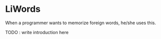# LiWords
When a programmer wants to memorize foreign words, he/she uses this.

TODO : write introduction here
